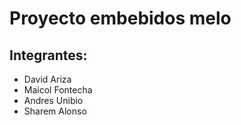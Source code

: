 # Proyecto embebidos melo

## Integrantes:

- David Ariza
- Maicol Fontecha
- Andres Unibio
- Sharem Alonso
